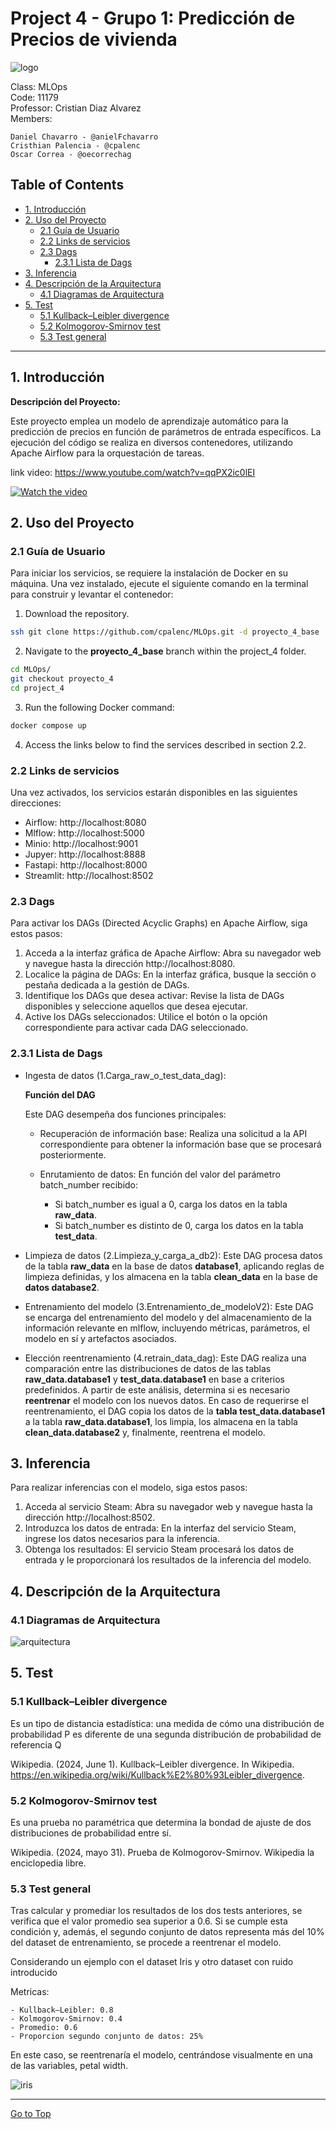 # Project 4 - Grupo 1: Predicción de Precios de vivienda

![logo](images/logo.PNG)

Class: MLOps <br>
Code: 11179 <br>
Professor: Cristian Diaz Alvarez <br>
Members:

    Daniel Chavarro - @anielFchavarro
    Cristhian Palencia - @cpalenc
    Oscar Correa - @oecorrechag

## Table of Contents

- <a href='#1'>1. Introducción</a>
- <a href='#2'>2. Uso del Proyecto</a>
    - <a href='#2.1'>2.1 Guía de Usuario</a>
    - <a href='#2.2'>2.2 Links de servicios</a>
    - <a href='#2.3'>2.3 Dags</a>
        - <a href='#2.3.1'>2.3.1 Lista de Dags</a>
- <a href='#3'>3. Inferencia</a>
- <a href='#4'>4. Descripción de la Arquitectura</a>
    - <a href='#4.1'>4.1 Diagramas de Arquitectura</a>
- <a href='#5'>5. Test</a>
    - <a href='#5.1'>5.1 Kullback–Leibler divergence</a>
    - <a href='#5.2'>5.2 Kolmogorov-Smirnov test</a>
    - <a href='#5.3'>5.3 Test general </a>

<hr>

## <a id='1'>1. Introducción </a>

**Descripción del Proyecto:** 

Este proyecto emplea un modelo de aprendizaje automático para la predicción de precios en función de parámetros de entrada específicos. La ejecución del código se realiza en diversos contenedores, utilizando Apache Airflow para la orquestación de tareas.

link video: https://www.youtube.com/watch?v=qqPX2ic0lEI

[![Watch the video](https://upload.wikimedia.org/wikipedia/commons/b/b8/YouTube_Logo_2017.svg)](https://www.youtube.com/watch?v=qqPX2ic0lEI)


## <a id='2'>2. Uso del Proyecto </a>

### <a id='2.1'>2.1 Guía de Usuario </a> 

Para iniciar los servicios, se requiere la instalación de Docker en su máquina. Una vez instalado, ejecute el siguiente comando en la terminal para construir y levantar el contenedor:

1. Download the repository.

```bash
ssh git clone https://github.com/cpalenc/MLOps.git -d proyecto_4_base
```
2. Navigate to the **proyecto_4_base** branch within the project_4 folder.

```bash
cd MLOps/
git checkout proyecto_4
cd project_4
```
3. Run the following Docker command:

```bash
docker compose up
```

4. Access the links below to find the services described in section 2.2.


### <a id='2.2'>2.2 Links de servicios </a> 

Una vez activados, los servicios estarán disponibles en las siguientes direcciones:

* Airflow: http://localhost:8080
* Mlflow: http://localhost:5000
* Minio: http://localhost:9001
* Jupyer: http://localhost:8888
* Fastapi: http://localhost:8000
* Streamlit: http://localhost:8502

### <a id='2.3'>2.3 Dags </a> 

Para activar los DAGs (Directed Acyclic Graphs) en Apache Airflow, siga estos pasos:

1. Acceda a la interfaz gráfica de Apache Airflow: Abra su navegador web y navegue hasta la dirección http://localhost:8080.
2. Localice la página de DAGs: En la interfaz gráfica, busque la sección o pestaña dedicada a la gestión de DAGs.
3. Identifique los DAGs que desea activar: Revise la lista de DAGs disponibles y seleccione aquellos que desea ejecutar.
4. Active los DAGs seleccionados: Utilice el botón o la opción correspondiente para activar cada DAG seleccionado.

### <a id='2.3.1'>2.3.1 Lista de Dags </a> 

- Ingesta de datos (1.Carga_raw_o_test_data_dag): 

    **Función del DAG**

    Este DAG desempeña dos funciones principales:

    - Recuperación de información base: Realiza una solicitud a la API correspondiente para obtener la información base que se procesará posteriormente.

    - Enrutamiento de datos: En función del valor del parámetro batch_number recibido:

        - Si batch_number es igual a 0, carga los datos en la tabla **raw_data**. <br>
        - Si batch_number es distinto de 0, carga los datos en la tabla **test_data**.


* Limpieza de datos (2.Limpieza_y_carga_a_db2): Este DAG procesa datos de la tabla **raw_data** en la base de datos **database1**, aplicando reglas de limpieza definidas, y los almacena en la tabla **clean_data** en la base de **datos database2**.

* Entrenamiento del modelo (3.Entrenamiento_de_modeloV2): Este DAG se encarga del entrenamiento del modelo y del almacenamiento de la información relevante en mlflow, incluyendo métricas, parámetros, el modelo en sí y artefactos asociados.

* Elección reentrenamiento (4.retrain_data_dag): Este DAG realiza una comparación entre las distribuciones de datos de las tablas **raw_data.database1** y **test_data.database1** en base a criterios predefinidos. A partir de este análisis, determina si es necesario **reentrenar** el modelo con los nuevos datos. En caso de requerirse el reentrenamiento, el DAG copia los datos de la **tabla test_data.database1** a la tabla **raw_data.database1**, los limpia, los almacena en la tabla **clean_data.database2** y, finalmente, reentrena el modelo.


## <a id='3'>3. Inferencia </a>

Para realizar inferencias con el modelo, siga estos pasos:

1. Acceda al servicio Steam: Abra su navegador web y navegue hasta la dirección http://localhost:8502.
2. Introduzca los datos de entrada: En la interfaz del servicio Steam, ingrese los datos necesarios para la inferencia.
3. Obtenga los resultados: El servicio Steam procesará los datos de entrada y le proporcionará los resultados de la inferencia del modelo.

## <a id='4'>4. Descripción de la Arquitectura </a>

### <a id='4.1'>4.1 Diagramas de Arquitectura </a> 

![arquitectura](images/arquitectura.png)

## <a id='5'>5. Test </a>

### <a id='5.1'>5.1 Kullback–Leibler divergence </a> 

Es un tipo de distancia estadística: una medida de cómo una distribución de probabilidad P es diferente de una segunda distribución de probabilidad de referencia Q

Wikipedia. (2024, June 1). Kullback–Leibler divergence. In Wikipedia. https://en.wikipedia.org/wiki/Kullback%E2%80%93Leibler_divergence.

### <a id='5.2'>5.2 Kolmogorov-Smirnov test </a> 

Es una prueba no paramétrica que determina la bondad de ajuste de dos distribuciones de probabilidad entre sí.

Wikipedia. (2024, mayo 31). Prueba de Kolmogorov-Smirnov. Wikipedia la enciclopedia libre.

### <a id='5.3'>5.3 Test general </a> 

Tras calcular y promediar los resultados de los dos tests anteriores, se verifica que el valor promedio sea superior a 0.6. Si se cumple esta condición y, además, el segundo conjunto de datos representa más del 10% del dataset de entrenamiento, se procede a reentrenar el modelo.

Considerando un ejemplo con el dataset Iris y otro dataset con ruido introducido

Metricas:

    - Kullback–Leibler: 0.8
    - Kolmogorov-Smirnov: 0.4
    - Promedio: 0.6
    - Proporcion segundo conjunto de datos: 25%

En este caso, se reentrenaría el modelo, centrándose visualmente en una de las variables, petal width.

![iris](images/iris.png)

<hr>

[Go to Top](#Table-of-Contents)
